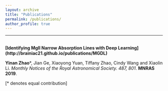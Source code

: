 ```yaml
---
layout: archive
title: "Publications"
permalink: /publications/
author_profile: true
---
```

---
<br>
<b>[Identifying MgII Narrow Absorption Lines with Deep Learning](http://brainiac21.github.io/publications/MGDL)</b> <br> 

<b>Yinan Zhao</b>*, Jian Ge, Xiaoyong Yuan, Tiffany Zhao, Cindy Wang and Xiaolin Li.
<i>Monthly Notices of the Royal Astronomical Society. 487, 801</i>. <b>MNRAS 2019</b>.

[\* denotes equal contribution]
